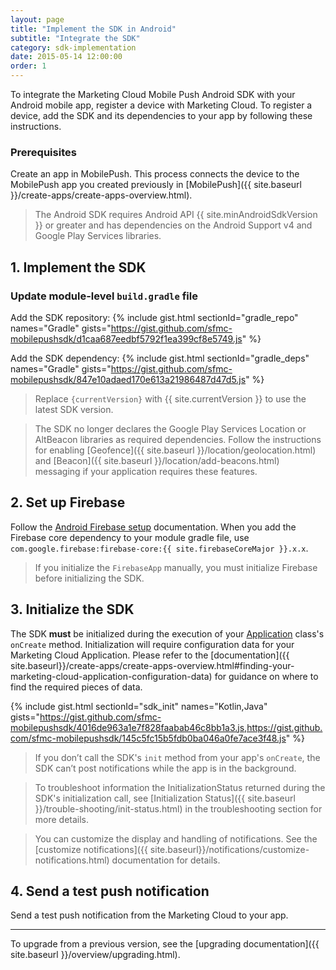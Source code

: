 ```yaml
---
layout: page
title: "Implement the SDK in Android"
subtitle: "Integrate the SDK"
category: sdk-implementation
date: 2015-05-14 12:00:00
order: 1
---
```


To integrate the Marketing Cloud Mobile Push Android SDK with your Android mobile app, register a device with Marketing Cloud. To register a device, add the SDK and its dependencies to your app by following these instructions.

### Prerequisites

Create an app in MobilePush. This process connects the device to the MobilePush app you created previously in [MobilePush]({{ site.baseurl }}/create-apps/create-apps-overview.html).

> The Android SDK requires Android API {{ site.minAndroidSdkVersion }} or greater and has dependencies on the Android Support v4 and Google Play Services libraries.

## 1.  Implement the SDK

### Update module-level `build.gradle` file

Add the SDK repository:
{% include gist.html sectionId="gradle_repo" names="Gradle" gists="https://gist.github.com/sfmc-mobilepushsdk/d1caa687eedbf5792f1ea399cf8e5749.js" %}

Add the SDK dependency:
{% include gist.html sectionId="gradle_deps" names="Gradle" gists="https://gist.github.com/sfmc-mobilepushsdk/847e10adaed170e613a21986487d47d5.js" %}

> Replace `{currentVersion}` with {{ site.currentVersion }} to use the latest SDK version.

> The SDK no longer declares the Google Play Services Location or AltBeacon libraries as required dependencies.  Follow the instructions for enabling [Geofence]({{ site.baseurl }}/location/geolocation.html) and [Beacon]({{ site.baseurl }}/location/add-beacons.html) messaging if your application requires these features.

## 2.  Set up Firebase

Follow the [Android Firebase setup](https://firebase.google.com/docs/android/setup) documentation.  When you add the Firebase core dependency to your module gradle file, use `com.google.firebase:firebase-core:{{ site.firebaseCoreMajor }}.x.x`.

> If you initialize the `FirebaseApp` manually, you must initialize Firebase before initializing the SDK.

## 3.  Initialize the SDK

The SDK **must** be initialized during the execution of your [Application](https://developer.android.com/reference/android/app/Application) class's `onCreate` method.  Initialization will require configuration data for your Marketing Cloud Application.  Please refer to the [documentation]({{ site.baseurl}}/create-apps/create-apps-overview.html#finding-your-marketing-cloud-application-configuration-data) for guidance on where to find the required pieces of data.

{% include gist.html sectionId="sdk_init" names="Kotlin,Java" gists="https://gist.github.com/sfmc-mobilepushsdk/4016de963a1e7f828faabab46c8bb1a3.js,https://gist.github.com/sfmc-mobilepushsdk/145c5fc15b5fdb0ba046a0fe7ace3f48.js" %}

> If you don’t call the SDK's `init` method from your app's `onCreate`, the SDK can’t post notifications while the app is in the background.

> To troubleshoot information the InitializationStatus returned during the SDK's initialization call, see [Initialization Status]({{ site.baseurl }}/trouble-shooting/init-status.html) in the troubleshooting section for more details.

> You can customize the display and handling of notifications. See the [customize notifications]({{ site.baseurl}}/notifications/customize-notifications.html) documentation for details.

## 4. Send a test push notification

Send a test push notification from the Marketing Cloud to your app.

---

To upgrade from a previous version, see the [upgrading documentation]({{ site.baseurl }}/overview/upgrading.html).
